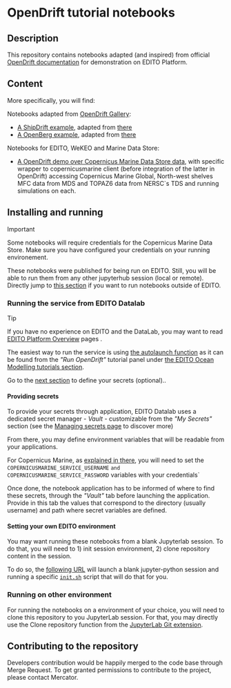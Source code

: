 # OpenDrift tutorial notebooks

## Description
This repository contains notebooks adapted (and inspired) from official [OpenDrift documentation](https://opendrift.github.io/gallery) for demonstration on EDITO Platform.

## Content
More specifically, you will find:

Notebooks adapted from [OpenDrift Gallery](https://opendrift.github.io/gallery):
- [A ShipDrift example](./example_shipdrift.ipynb), adapted from [there](https://opendrift.github.io/gallery/example_shipdrift.html)
- [A OpenBerg example](./example_openberg.ipynb), adapted from [there](https://opendrift.github.io/gallery/example_shipdrift.html)

Notebooks for EDITO, WeKEO and Marine Data Store:
- [A OpenDrift demo over Copernicus Marine Data Store data](./opendrift_demo.ipynb), with specific wrapper to copernicusmarine client (before integration of the latter in OpenDrift) accessing Copernicus Marine Global, North-west shelves MFC data from MDS and TOPAZ6 data from NERSC`s TDS and running simulations on each.

## Installing and running

> [!IMPORTANT]  
> Some notebooks will require credentials for the Copernicus Marine Data Store.
> Make sure you have configured your credentials on your running environement.

These notebooks were published for being run on EDITO. Still, you will be able to run them from any other jupyterhub session (local or remote). Directly jump to [this section](#running-on-other-environment) if you want to run notebooks outside of EDITO.


### Running the service from EDITO Datalab

> [!TIP]  
> If you have no experience on EDITO and the DataLab, you may want to read [EDITO Platform Overview](https://pub.pages.mercator-ocean.fr/edito-infra/edito-tutorials-content/#/PlatformOverview/platform-videos) pages .

The easiest way to run the service is using [the autolaunch function](https://datalab.dive.edito.eu/launcher/service-playground/jupyter-python-opendrift?name=jupyter-python-opendrift) as it can be found from the _*"Run OpenDrift"*_ tutorial panel under [the EDITO Ocean Modelling tutorials section](https://dive.edito.eu/training?search=ACCIBERG).

Go to the [next section](#providing-secrets) to define your secrets (optional)..


#### Providing secrets
To provide your secrets through application, EDITO Datalab uses a dedicated secret manager - _*Vault*_ - customizable from the _*"My Secrets"*_ section (see the [Managing secrets page](https://dive.edito.eu/training?search=Managing%20secrets) to discover more)

From there, you may define environment variables that will be readable from your applications.

For Copernicus Marine, as [explained in there](https://help.marine.copernicus.eu/en/articles/7970514-copernicus-marine-toolbox-installation), you will need to set the `COPERNICUSMARINE_SERVICE_USERNAME` `and COPERNICUSMARINE_SERVICE_PASSWORD` variables with your credentials`

Once done, the notebook application has to be informed of where to find these secrets, through the _*"Vault"*_ tab before launching the application. Provide in this tab the values that correspond to the directory (usually username) and path where secret variables are defined.

#### Setting your own EDITO environment

You may want running these notebooks from a blank Jupyterlab session. To do that, you will need to 1) init session environment, 2) clone repository content in the session.

To do so, the [following URL](https://datalab.dive.edito.eu/launcher/ide/jupyter-python?name=jupyter-python&autoLaunch=true&service.image.version=«inseefrlab%2Fonyxia-jupyter-python%3Apy3.11.10»&init.personalInit=«https%3A%2F%2Fgitlab.mercator-ocean.fr%2Fpub%2Fedito-model-lab%2Ftutorials%2F-%2Fraw%2Fmaster%2Fsources%2FOpenDrift%2Fscripts%2Finit.sh») will launch a blank jupyter-python session and running
a specific [`init.sh`](./scripts/init.sh) script that will do that for you.

### Running on other environment

For running the notebooks on a environment of your choice, you will need to clone this repository to you JupyterLab session.
For that, you may directly use the Clone repository function from the [JupyterLab Git extension](https://github.com/jupyterlab/jupyterlab-git).

## Contributing to the repository

Developers contribution would be happily merged to the code base through Merge Request. To get granted permissions to contribute to the project, please contact Mercator.
